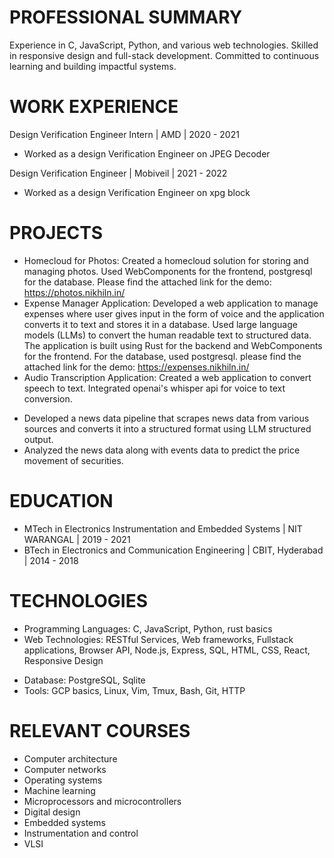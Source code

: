 # PROFESSIONAL SUMMARY
Experience in C, JavaScript, Python, and various web technologies. Skilled in responsive design and full-stack development. Committed to continuous learning and building impactful systems.

# WORK EXPERIENCE
<!-- Software Engineer | Grepwise Technologies pvt ltd | 2023 - Present -->
<!-- - News Data Pipeline. -->
<!-- - Volatility Prediction. -->
<!-- - Reporting and Analysis. -->

Design Verification Engineer Intern | AMD | 2020 - 2021
- Worked as a design Verification Engineer on JPEG Decoder

Design Verification Engineer | Mobiveil | 2021 - 2022
- Worked as a design Verification Engineer on xpg block

# PROJECTS
- Homecloud for Photos: Created a homecloud solution for storing and managing photos. Used WebComponents for the frontend, postgresql for the database. Please find the attached link for the demo: https://photos.nikhiln.in/
- Expense Manager Application: Developed a web application to manage expenses where user gives input in the form of voice and the application converts it to text and stores it in a database. Used large language models (LLMs) to convert the human readable text to structured data. The application is built using Rust for the backend and WebComponents for the frontend. For the database, used postgresql.
please find the attached link for the demo: https://expenses.nikhiln.in/
- Audio Transcription Application: Created a web application to convert speech to text. Integrated openai's whisper api for voice to text conversion.
<!-- - Trained a model that takes the price data as input and predicts the volatility for securities. Used pytorch.  -->
- Developed a news data pipeline that scrapes news data from various sources and converts it into a structured format using LLM structured output.
- Analyzed the news data along with events data to predict the price movement of securities. 

# EDUCATION
<!-- - Grepwise Technologies pvt ltd 2023  -->
- MTech in Electronics Instrumentation and Embedded Systems | NIT WARANGAL | 2019 - 2021
- BTech in Electronics and Communication Engineering | CBIT, Hyderabad | 2014 - 2018

# TECHNOLOGIES
- Programming Languages: C, JavaScript, Python, rust basics
- Web Technologies: RESTful Services, Web frameworks, Fullstack applications, Browser API, Node.js, Express, SQL, HTML, CSS, React, Responsive Design
<!-- - Tools: Excel, PowerBI   -->
- Database: PostgreSQL, Sqlite
- Tools: GCP basics, Linux, Vim, Tmux, Bash, Git, HTTP

# RELEVANT COURSES
- Computer architecture
- Computer networks
- Operating systems
- Machine learning
- Microprocessors and microcontrollers
- Digital design
- Embedded systems
- Instrumentation and control
- VLSI

